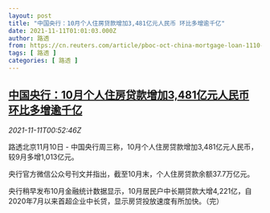```yaml
---
layout: post
title: "中国央行：10月个人住房贷款增加3,481亿元人民币 环比多增逾千亿"
date: 2021-11-11T01:01:03.000Z
author: 路透
from: https://cn.reuters.com/article/pboc-oct-china-mortgage-loan-1110-wedn-idCNKBS2HW01V
tags: [ 路透 ]
categories: [ 路透 ]
---
```

<!--1636592463000-->
[中国央行：10月个人住房贷款增加3,481亿元人民币 环比多增逾千亿](https://cn.reuters.com/article/pboc-oct-china-mortgage-loan-1110-wedn-idCNKBS2HW01V)
------

<div>
<div><i>2021-11-11T00:52:46Z</i></div><p>路透北京11月10日 - 中国央行周三称，10月个人住房贷款增加3,481亿元人民币，较9月多增1,013亿元。</p><p>央行官方微信公众号刊文并指出，截至10月末，个人住房贷款余额37.7万亿元。</p><p>央行稍早发布10月金融统计数据显示，10月居民户中长期贷款大增4,221亿，自2020年7月以来首超企业中长贷，显示房贷投放速度有所加快。（完）</p>
</div>
